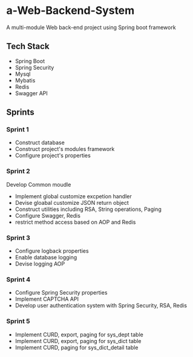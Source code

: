 # a-Web-Backend-System

A multi-module Web back-end project using Spring boot framework

## Tech Stack

- Spring Boot
- Spring Security
- Mysql
- Mybatis
- Redis
- Swagger API

## Sprints

### Sprint 1

- Construct database
- Construct project's modules framework
- Configure project's properties

### Sprint 2

Develop Common moudle
- Implement global customize excpetion handler
- Devise gloabal customize JSON return object
- Construct utilities including RSA, String operations, Paging
- Configure Swagger, Redis
- restrict method access based on AOP and Redis

### Sprint 3

- Configure logback properties
- Enable database logging
- Devise logging AOP

### Sprint 4

- Configure Spring Security properties
- Implement CAPTCHA API
- Develop user authentication system with Spring Security, RSA, Redis

### Sprint 5

- Implement CURD, export, paging for sys_dept table
- Implement CURD, export, paging for sys_dict table
- Implement CURD, paging for sys_dict_detail table
